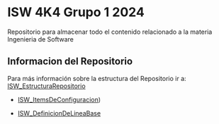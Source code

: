 # ISW 4K4 Grupo 1 2024

Repositorio para almacenar todo el contenido relacionado a la materia Ingenieria de Software

## Informacion del Repositorio

Para más información sobre la estructura del Repositorio ir a: 
[ISW_EstructuraRepositorio](https://github.com/teretorres2/IngenieriaSoftware2024/blob/master/isw-4k4-grupo-1-2024-master/Informaci%C3%B3n%20General/Gestion%20de%20Repositorio/ISW_EstructuraRepositorio.md)
- [ISW_ItemsDeConfiguracion](https://github.com/teretorres2/IngenieriaSoftware2024/blob/master/isw-4k4-grupo-1-2024-master/Informaci%C3%B3n%20General/Gestion%20de%20Repositorio/ISW_ItemsDeConfiguracion.md))

- [ISW_DefinicionDeLineaBase](https://github.com/teretorres2/IngenieriaSoftware2024/blob/master/isw-4k4-grupo-1-2024-master/Informaci%C3%B3n%20General/Gestion%20de%20Repositorio/ISW_DefinicionDeLineaBase.md)

